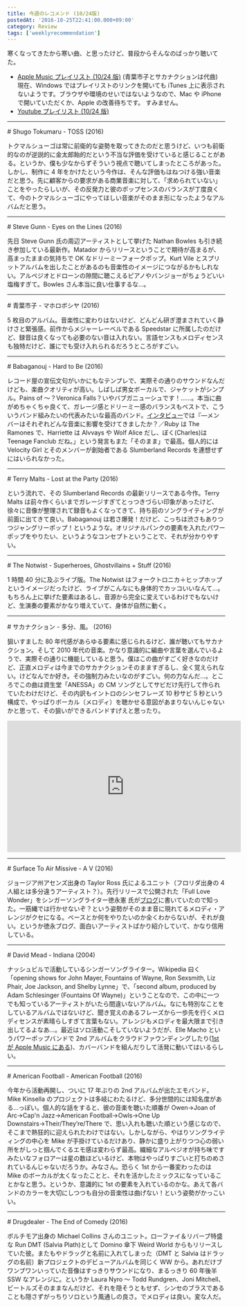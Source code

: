 ```yaml
---
title: 今週のレコメンド (10/24版)
postedAt: '2016-10-25T22:41:00.000+09:00'
category: Review
tags: ['weeklyrecommendation']
---
```


寒くなってきたから寒い曲、と思ったけど、普段からそんなのばっかり聴いてた。

- [Apple Music プレイリスト (10/24 版)](https://itunes.apple.com/jp/playlist/jin-zhounorekomendo-10-24ban/idpl.1afd6f1b0bc74feba0786e96bb473ebf) (青葉市子とサカナクションは代曲)  
  現在、Windows ではプレイリストのリンクを開いても iTunes 上に表示されないようです。ブラウザや環境のせいではないようなので、Mac や iPhone で開いていただくか、Apple の改善待ちです。 すみません。[ ](https://itunes.apple.com/jp/playlist/jin-zhounorekomendo-10-24ban/idpl.1afd6f1b0bc74feba0786e96bb473ebf)
- [Youtube プレイリスト (10/24 版)](https://www.youtube.com/playlist?list=PLegnWsUgQaycjynjjVTJaXokEEprAVH5i)

---

\# Shugo Tokumaru - TOSS (2016)

トクマルシューゴは常に前衛的な姿勢を取ってきたのだと思うけど、いつも前衛的なのが逆説的に金太郎飴的だという不当な評価を受けていると感じることがある。というか、僕も少なからずそういう視点で聴いてしまったところがあった。しかし、制作に 4 年をかけたという今作は、そんな評価もはねつける強い音楽だと思う。先に顧客からの要求がある商業音楽に対して、「求められていない」ことをやったらしいが、その反発力と彼のポップセンスのバランスが丁度良くて、今のトクマルシューゴにやってほしい音楽がそのまま形になったようなアルバムだと思う。

---

\# Steve Gunn - Eyes on the Lines (2016)

先日 Steve Gunn 氏の周辺アーティストとして挙げた Nathan Bowles も引き続き参加している最新作。Matador からリリースということで期待が高まるが、高まったままの気持ちで OK なドリーミーフォークポップ。Kurt Vile とスプリットアルバムを出したことがあるのも音楽性のイメージにつながるかもしれない。アルペジオとドローンの隙間に聴こえるピアノやバンジョーがちょうどいい塩梅すぎて。Bowles さん本当に良い仕事するな…。

---

\# 青葉市子 - マホロボシヤ (2016)

5 枚目のアルバム。音楽性に変わりはないけど、どんどん研ぎ澄まされていく静けさと緊張感。前作からメジャーレーベルである Speedstar に所属したのだけど、録音は良くなっても必要のない音は入れない。言語センスもメロディセンスも独特だけど、誰にでも受け入れられるだろうところがすごい。

---

\# Babaganouj - Hard to Be (2016)

レコード屋の宣伝文句がいかにもなテンプレで、実際その通りのサウンドなんだけども、楽曲クオリティが高い。しばしば男女ボーカルで、ジャケットがシンプル。Pains of ～？Veronica Falls？いやバブガニューシュです！……。本当に曲がめちゃくちゃ良くて、ガレージ感とドリーミー感のバランスもベストで、こういうバンド組みたいの代表みたいな最高のバンド。[インタビュー](http://spincoaster.com/interview-babaganouj)では『―メンバーはそれぞれどんな音楽に影響を受けてきましたか？／Ruby は The Ramones で、Harriette は Alvvays や Wolf Alice だし、ぼく(Charles)は Teenage Fanclub だね。」という発言もまた「そのまま」で最高。個人的には Velocity Girl とそのメンバーが創始者である Slumberland Records を連想せずにはいられなかった。

---

\# Terry Malts - Lost at the Party (2016)

という流れで、その Slumberland Records の最新リリースである今作。Terry Malts は前々作くらいまでガレージすぎてとっつきづらい印象があったけど、徐々に音像が整理されて録音もよくなってきて、持ち前のソングライティングが前面に出てきて良い。Babaganouj は若さ爆発！だけど、こっちは渋さもありつつジャングリーポップ！というような。オリジナルパンクの要素を入れたパワーポップをやりたい、というようなコンセプトということで、それが分かりやすい。

---

\# The Notwist - Superheroes, Ghostvillains + Stuff (2016)

1 時間 40 分に及ぶライブ版。The Notwist はフォークトロニカ＋ヒップホップというイメージだったけど、ライブがこんなにも身体的でカッコいいなんて…。もちろん上に挙げた要素はあるし、音源から完全に変えているわけでもないけど、生演奏の要素がかなり増えていて、身体が自然に動く。

---

\# サカナクション - 多分、風。 (2016)

狙いすました 80 年代感があらゆる要素に感じられるけど、誰が聴いてもサカナクション。そして 2010 年代の音楽。かなり意識的に編曲や言葉を選んでいるようで、実際その通りに機能していると思う。僕はこの曲がすごく好きなのだけど、正直メロディは今までのサカナクションそのまますぎるし、全く覚えられない。けどなんでか好き。その強制力みたいなのがすごい。何の力なんだ…。ところでこの曲は資生堂「ANESSA」の CM ソングとしてサビだけ先行して作られていたわけだけど、その内訳もイントロのシンセフレーズ 10 秒サビ 5 秒という構成で、やっぱりボーカル（メロディ）を聴かせる意図があまりないんじゃないかと思って、その狙いができるバンドすげえと思ったり。

<iframe id="youtube_iframe" class="youtube" src="https://www.youtube.com/embed/3cEi3myCcAg?feature=oembed&amp;enablejsapi=1&amp;origin=https://safe.txmblr.com&amp;wmode=opaque" allowfullscreen="" width="540" height="304" frameborder="0"></iframe>

---

\# Surface To Air Missive - A V (2016)

ジョージア州アセンズ出身の Taylor Ross 氏によるユニット（フロリダ出身の 4 人組とは多分違うアーティスト？）。先行リリースで公開された「Full Love Wonder」をシンガーソングライター徳永憲 氏が[ブログ](http://tokunagaken.blogspot.jp/2016/10/blog-post%5F23.html)に書いていたので知った。一筋縄では行かせないぞ？という姿勢がそのまま音に現れてるメロディ・アレンジがクセになる。ベースとか何をやりたいのか全くわからないが、それが良い。というか徳永ブログ、面白いアーティストばかり紹介していて、かなり信用している。

---

\# David Mead - Indiana (2004)

ナッシュビルで活動しているシンガーソングライター。Wikipedia 曰く「opening shows for John Mayer, Fountains of Wayne, Ron Sexsmith, Liz Phair, Joe Jackson, and Shelby Lynne」で、「second album, produced by Adam Schlesinger (Fountains Of Wayne)」ということなので、この中に一つでも知っているアーティストがいたら間違いないアルバム。なにも特別なことをしているアルバムではないけど、聞き覚えのあるフレーズから一歩先を行くメロディセンスが素晴らしすぎて言葉もない。アレンジもメロディを最大限まで引き出してるよなあ…。最近はソロ活動こそしていないようだが、Elle Macho というパワーポップバンドで 2nd アルバムをクラウドファウンディングしたり([1st が Apple Music にある](https://itun.es/jp/NH2QJ))、カバーバンドを組んだりして活発に動いてはいるらしい。

---

\# American Football - American Football (2016)

今年から活動再開し、ついに 17 年ぶりの 2nd アルバムが出たエモバンド。Mike Kinsella のプロジェクトは多岐にわたるけど、多分世間的には知名度がある…っぽい。個人的な話をすると、彼の音楽を聴いた順番が Owen→Joan of Arc→Cap'n Jazz→American Football→Owls→One Up Downstairs→Their/They’re/There で、思い入れも聴いた順という感じなので、そこまで熱狂的に迎えられたわけではない。しかしながら、やはりソングライティングの中心を Mike が手掛けているだけあり、静かに盛り上がりつつ心の弱い所をがしっと掴んでくるエモ感は変わらず最高。繊細なアルペジオが持ち味ですみたいなフォロアーは星の数ほどいるけど、本物はやっぱりすごいと打ちのめされているんじゃないだろうか。みなさん。恐らく 1st から一番変わったのは Mike のボーカルが太くなったことと、それを活かしたミックスになっていることかなと思う。というか、意識的に 1st の要素を入れているのかな。あえて各バンドのカラーを大切にしつつも自分の音楽性は曲げない！という姿勢がかっこいい。

---

\# Drugdealer - The End of Comedy (2016)

ボルチモア出身の Michael Collins さんのユニット。ローファイ＆リバーブ特盛な Run DMT (Salvia Plath)として Domino 傘下 Weird World からもリリースしていた彼。またもやドラッグと名前に入れてしまった（DMT と Salvia はドラッグの名前）新プロジェクトのデビューアルバムを同じく WW から。あれだけブワンブワンいっていた音像はすっきりサウンドになり、まるっきり 60 年後半 SSW なアレンジに。というか Laura Nyro ～ Todd Rundgren、Joni Mitchell、ビートルズそのままなんだけど、それを隠そうともせず、シンセのブラスであることも隠さずがっちりソロという風通しの良さ。でメロディは良い。変な人だ。
